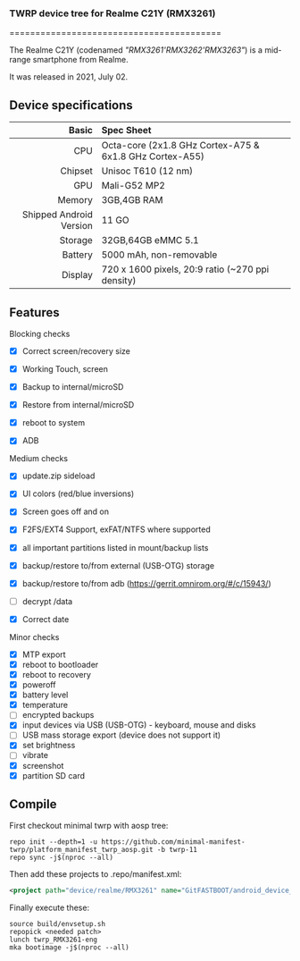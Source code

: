 ### TWRP device tree for Realme C21Y (RMX3261)

=========================================

The Realme C21Y (codenamed _"RMX3261'RMX3262'RMX3263"_) is a mid-range smartphone from Realme.

It was released in 2021, July 02.

## Device specifications

Basic   | Spec Sheet
-------:|:-------------------------
CPU     | Octa-core (2x1.8 GHz Cortex-A75 & 6x1.8 GHz Cortex-A55)
Chipset | Unisoc T610 (12 nm)
GPU     | Mali-G52 MP2
Memory  | 3GB,4GB RAM
Shipped Android Version | 11 GO
Storage | 32GB,64GB eMMC 5.1
Battery | 5000 mAh, non-removable
Display | 720 x 1600 pixels, 20:9 ratio (~270 ppi density)

## Features

Blocking checks
- [X] Correct screen/recovery size
- [X] Working Touch, screen
- [X] Backup to internal/microSD
- [X] Restore from internal/microSD
- [X] reboot to system
- [X] ADB


Medium checks
- [X] update.zip sideload
- [X] UI colors (red/blue inversions)
- [X] Screen goes off and on
- [X] F2FS/EXT4 Support, exFAT/NTFS where supported
- [X] all important partitions listed in mount/backup lists
- [X] backup/restore to/from external (USB-OTG) storage
- [X] backup/restore to/from adb (https://gerrit.omnirom.org/#/c/15943/)
- [ ] decrypt /data
- [X] Correct date


Minor checks
- [X] MTP export
- [X] reboot to bootloader
- [X] reboot to recovery
- [X] poweroff
- [X] battery level
- [X] temperature
- [ ] encrypted backups
- [X] input devices via USB (USB-OTG) - keyboard, mouse and disks
- [ ] USB mass storage export (device does not support it)
- [X] set brightness
- [ ] vibrate
- [X] screenshot
- [X] partition SD card

## Compile

First checkout minimal twrp with aosp tree:

```
repo init --depth=1 -u https://github.com/minimal-manifest-twrp/platform_manifest_twrp_aosp.git -b twrp-11
repo sync -j$(nproc --all)
```

Then add these projects to .repo/manifest.xml:

```xml
<project path="device/realme/RMX3261" name="GitFASTBOOT/android_device_realme_RMX3261" remote="github" revision="android-11" />
```

Finally execute these:

```
source build/envsetup.sh
repopick <needed patch>
lunch twrp_RMX3261-eng
mka bootimage -j$(nproc --all)
```
